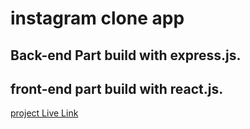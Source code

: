 # instagram clone app
## Back-end Part build with express.js.
## front-end part build with react.js.
[project Live Link](https://instagram-cloned-app.herokuapp.com/)
